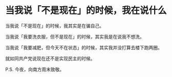# 当我说「不是现在」的时候，我在说什么


当我说「不是现在」的时候，我其实是在骗自己。

当我说「我要洗衣服，但不是现在」的时候，其实我是在说我不想洗。

当我说「我要减肥，但今天不在状态」的时候，其实我并没打算去楼下跑两圈。

就如同共产党说现在还不是实现民主的时候。

P.S. 今夜，向南方周末致敬。